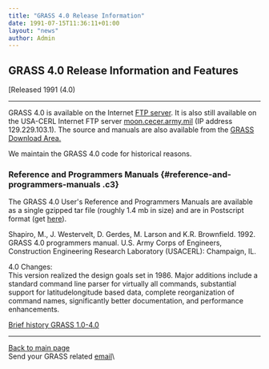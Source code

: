 ```yaml
---
title: "GRASS 4.0 Release Information"
date: 1991-07-15T11:36:11+01:00
layout: "news"
author: Admin
---
```



GRASS 4.0 Release Information and Features
------------------------------------------

[Released 1991 (4.0)

------------------------------------------------------------------------

GRASS 4.0 is available on the Internet [FTP server](../grass40/). It is
also still available on the USA-CERL Internet FTP server
[moon.cecer.army.mil](ftp://129.229.103.1/pub/grass/grass4.0) (IP
address 129.229.103.1). The source and manuals are also available from
the [GRASS Download Area.](../download.html)

We maintain the GRASS 4.0 code for historical reasons.

### Reference and Programmers Manuals {#reference-and-programmers-manuals .c3}

The GRASS 4.0 User's Reference and Programmers Manuals are available
as a single gzipped tar file (roughly 1.4 mb in size) and are in
Postscript format (get
[here](ftp://129.229.103.1/pub/grass/grass4.0)).

Shapiro, M., J. Westervelt, D. Gerdes, M. Larson and K.R. Brownfield.
1992. GRASS 4.0 programmers manual. U.S. Army Corps of Engineers,
Construction Engineering Research Laboratory (USACERL): Champaign,
IL.

4.0 Changes:\
This version realized the design goals set in 1986. Major additions
include a standard command line parser for virtually all commands,
substantial support for latitudelongitude based data, complete
reorganization of command names, significantly better documentation, and
performance enhancements.

[Brief history GRASS 1.0-4.0](../grass1to4history.html)

------------------------------------------------------------------------

[Back to main page](../index.html)\
Send your GRASS related [email](mailto:grass-web(at)lists.osgeo.org)\


